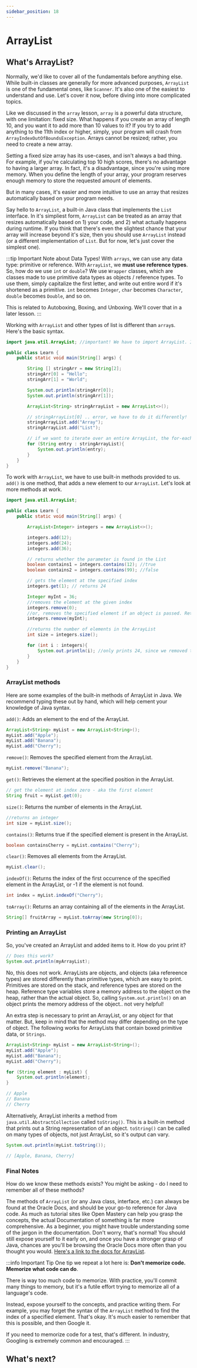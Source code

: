 ```yaml
---
sidebar_position: 18
---
```


# ArrayList

## What's ArrayList?

Normally, we'd like to cover all of the fundamentals before anything else. While built-in classes are generally for more advanced purposes, `ArrayList` is one of the fundamental ones, like `Scanner`. It's also one of the easiest to understand and use. Let's cover it now, before diving into more complicated topics.

Like we discussed in the `array` lesson, `array` is a powerful data structure, with one limitation: fixed size. What happens if you create an array of length 10, and you want it to add more than 10 values to it? If you try to add anything to the 11th index or higher, simply, your program will crash from `ArrayIndexOutOfBoundsException`. Arrays cannot be resized; rather, you need to create a new array.

Setting a fixed size array has its use-cases, and isn't always a bad thing. For example, if you're calculating top 10 high scores, there's no advantage to having a larger array. In fact, it's a disadvantage, since you're using more memory. When you define the length of your array, your program reserves enough memory to store the requested amount of elements.

But in many cases, it's easier and more intuitive to use an array that resizes automatically based on your program needs.

Say hello to `ArrayList`, a built-in Java class that implements the `List` interface. In it's simpliest form, `ArrayList` can be treated as an array that resizes automatically based on 1) your code, and 2) what actually happens during runtime. If you think that there's even the slightest chance that your array will increase beyond it's size, then you should use `ArrayList` instead (or a different implementation of `List`. But for now, let's just cover the simplest one).

:::tip Important Note about Data Types!
With `arrays`, we can use any data type: primitive or reference. With `ArrayList`, we **must use reference types**. So, how do we use `int` or `double`? We use `Wrapper` classes, which are classes made to use primitive data types as objects / reference types. To use them, simply capitalize the first letter, and write out entire word if it's shortened as a primitive. `int` becomes `Integer`, `char` becomes `Character`, `double` becomes `Double`, and so on. 

This is related to Autoboxing, Boxing, and Unboxing. We'll cover that in a later lesson.
:::

Working with `ArrayList` and other types of list is different than `array`s. Here's the basic syntax.

```java
import java.util.ArrayList; //important! We have to import ArrayList. If you're using a modern IDE, it'll tell you this as well.

public class Learn {
    public static void main(String[] args) {

        String [] stringArr = new String[2];
        stringArr[0] = "Hello";
        stringArr[1] = "World";

        System.out.println(stringArr[0]);
        System.out.println(stringArr[1]);

        ArrayList<String> stringArrayList = new ArrayList<>();

        // stringArrayList[0] .. error, we have to do it differently!
        stringArrayList.add("Array");
        stringArrayList.add("List");

        // if we want to iterate over an entire ArrayList, the for-each loop is very suitable!
        for (String entry : stringArrayList){
            System.out.println(entry);
        }
    }
}
```

To work with `ArrayList`, we have to use built-in methods provided to us. `add()` is one method, that adds a new element to our `ArrayList`. Let's look at more methods at work.

```java
import java.util.ArrayList;

public class Learn {
    public static void main(String[] args) {

        ArrayList<Integer> integers = new ArrayList<>();

        integers.add(12);
        integers.add(24);
        integers.add(36);

        // returns whether the parameter is found in the List
        boolean contains1 = integers.contains(12); //true
        boolean contains2 = integers.contains(99); //false

        // gets the element at the specified index
        integers.get(1); // returns 24

        Integer myInt = 36;
        //removes the element at the given index
        integers.remove(0);
        //or, removes the specified element if an object is passed. Returns a boolean if successful or not.
        integers.remove(myInt);

        //returns the number of elements in the ArrayList
        int size = integers.size();

        for (int i : integers){
            System.out.println(i); //only prints 24, since we removed the other elements
        }
    }
}
```

### ArrayList methods

Here are some examples of the built-in methods of ArrayList in Java. We recommend typing these out by hand, which will help cement your knowledge of Java syntax.

`add()`: Adds an element to the end of the ArrayList.

```java
ArrayList<String> myList = new ArrayList<String>();
myList.add("Apple");
myList.add("Banana");
myList.add("Cherry");
```
`remove()`: Removes the specified element from the ArrayList.

```java
myList.remove("Banana");
```

`get()`: Retrieves the element at the specified position in the ArrayList.

```java
// get the element at index zero - aka the first element
String fruit = myList.get(0);
```
`size()`: Returns the number of elements in the ArrayList.

```java
//returns an integer
int size = myList.size();
```

`contains()`: Returns true if the specified element is present in the ArrayList.

```java
boolean containsCherry = myList.contains("Cherry");
```

`clear()`: Removes all elements from the ArrayList.

```java
myList.clear();
```

`indexOf()`: Returns the index of the first occurrence of the specified element in the ArrayList, or -1 if the element is not found.

```java
int index = myList.indexOf("Cherry");
```

`toArray()`: Returns an array containing all of the elements in the ArrayList.

```java
String[] fruitArray = myList.toArray(new String[0]);
```

### Printing an ArrayList

So, you've created an ArrayList and added items to it. How do you print it?

```java
// Does this work?
System.out.println(myArrayList);
```

No, this does not work. ArrayLists are objects, and objects (aka refereence types) are stored differently than primitive types, which are easy to print. Primitives are stored on the stack, and reference types are stored on the heap. Reference type variables store a memory address to the object on the heap, rather than the actual object. So, calling `System.out.println()` on an object prints the memory address of the object.. not very helpful! 

An extra step is necessary to print an ArrayList, or any object for that matter. But, keep in mind that the method may differ depending on the type of object. The following works for ArrayLists that contain boxed primitive data, or `Strings`.

```java
ArrayList<String> myList = new ArrayList<String>();
myList.add("Apple");
myList.add("Banana");
myList.add("Cherry");

for (String element : myList) {
    System.out.println(element);
}

// Apple
// Banana
// Cherry
```

Alternatively, ArrayList inherits a method from `java.util.AbstractCollection` called `toString()`. This is a built-in method that prints out a String representation of an object. `toString()` can be called on many types of objects, not just ArrayList, so it's output can vary.

```java
System.out.println(myList.toString());

// [Apple, Banana, Cherry]
```

### Final Notes

How do we know these methods exists? You might be asking - do I need to remember all of these methods?

The methods of `ArrayList` (or any Java class, interface, etc.) can always be found at the Oracle Docs, and should be your go-to reference for Java code. As much as tutorial sites like Open Mastery can help you grasp the concepts, the actual Documentation of something is far more comprehensive. As a beginner, you might have trouble understanding some of the jargon in the documentation. Don't worry, that's normal! You should still expose yourself to it early on, and once you have a stronger grasp of Java, chances are you'll be browsing the Oracle Docs more often than you thought you would. [Here's a link to the docs for ArrayList](https://docs.oracle.com/javase/8/docs/api/java/util/ArrayList.html).

:::info Important Tip
One tip we repeat a lot here is: **Don't memorize code. Memorize what code can do**.

There is way too much code to memorize. With practice, you'll commit many things to memory, but it's a futile effort trying to memorize all of a language's code.

Instead, expose yourself to the concepts, and practice writing them. For example, you may forget the syntax of the `ArrayList` method to find the index of a specified element. That's okay. It's much easier to remember that this is possible, and then Google it.

If you need to memorize code for a test, that's different. In industry, Googling is extremely common and encouraged.
:::

## What's next?
